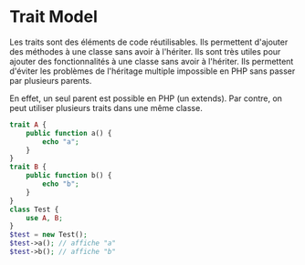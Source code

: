 # Trait Model

Les traits sont des éléments de code réutilisables. Ils permettent d'ajouter des méthodes à une classe sans avoir à l'hériter. Ils sont très utiles pour ajouter des fonctionnalités à une classe sans avoir à l'hériter. Ils permettent d'éviter les problèmes de l'héritage multiple impossible en PHP sans passer par plusieurs parents.

En effet, un seul parent est possible en PHP (un extends). Par contre, on peut utiliser plusieurs traits dans une même classe.

```php
trait A {
    public function a() {
        echo "a";
    }
}
trait B {
    public function b() {
        echo "b";
    }
}
class Test {
    use A, B;
}
$test = new Test();
$test->a(); // affiche "a"
$test->b(); // affiche "b"
```
